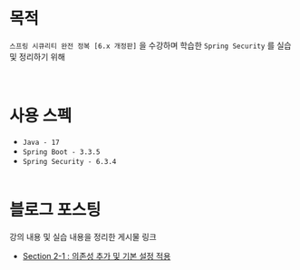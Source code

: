 # 목적
`스프링 시큐리티 완전 정복 [6.x 개정판]` 을 수강하며 학습한 `Spring Security` 를 실습 및 정리하기 위해
<br/><br/><br/>

# 사용 스펙
- `Java - 17`
- `Spring Boot - 3.3.5`
- `Spring Security - 6.3.4`
<br/><br/>

# 블로그 포스팅
강의 내용 및 실습 내용을 정리한 게시물 링크
- [Section 2-1 : 의존성 추가 및 기본 설정 적용](https://development-diary-for-me.tistory.com/203)
